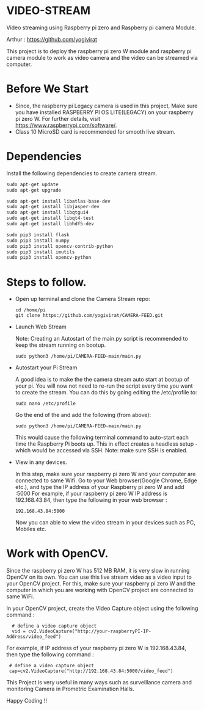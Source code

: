 # VIDEO-STREAM
Video streaming using Raspberry pi zero and Raspberry pi camera Module. 

Arthur  :  https://github.com/yogivirat

This project is to deploy the raspberry pi zero W module and raspberry pi camera module to work as video camera and the video can be streamed via computer.

# Before We Start

- Since, the raspberry pi Legacy camera is used in this project, Make sure you have installed RASPBERRY PI OS LITE(LEGACY) on your raspberry pi zero W. For further details, visit https://www.raspberrypi.com/software/.
- Class 10 MicroSD card is recommended for smooth live stream.

# Dependencies 

Install the following dependencies to create camera stream.

```python 
sudo apt-get update 
sudo apt-get upgrade

sudo apt-get install libatlas-base-dev
sudo apt-get install libjasper-dev
sudo apt-get install libqtgui4 
sudo apt-get install libqt4-test
sudo apt-get install libhdf5-dev

sudo pip3 install flask
sudo pip3 install numpy
sudo pip3 install opencv-contrib-python
sudo pip3 install imutils
sudo pip3 install opencv-python

```
# Steps to follow.

- Open up terminal and clone the Camera Stream repo:
  ```
  cd /home/pi
  git clone https://github.com/yogivirat/CAMERA-FEED.git
  ```
- Launch Web Stream
  
  Note: Creating an Autostart of the main.py script is recommended to keep the stream running on bootup.
  ```
  sudo python3 /home/pi/CAMERA-FEED-main/main.py
  ```

- Autostart your Pi Stream
  
  A good idea is to make the the camera stream auto start at bootup of your pi. You will now not need to re-run the script every time you want to create the stream.     You can do this by going editing the /etc/profile to:
  
  ```
  sudo nano /etc/profile
  ```
  Go the end of the and add the following (from above):
  
  ```
  sudo python3 /home/pi/CAMERA-FEED-main/main.py
  ```
  This would cause the following terminal command to auto-start each time the Raspberry Pi boots up. This in effect creates a headless setup - which would be accessed   via SSH. Note: make sure SSH is enabled.
  
- View in any devices.
  
  In this step, make sure your raspberry pi zero W and your computer are connected to same Wifi. Go to your Web browser(Google Chrome, Edge etc.), and type the IP
  address of your Raspberry pi zero W and add :5000 For example, if your raspberry pi zero W IP address is 192.168.43.84, then type the following in your web browser :
  
  ```
  192.168.43.84:5000
  ```
  Now you can able to view the video stream in your devices such as PC, Mobiles etc. 
  
 # Work with OpenCV.
 
  Since the raspberry pi zero W has 512 MB RAM, it is very slow in running OpenCV on its own. You can use this live stream video as a video input to your OpenCV project. For this, make sure your raspberry pi zero W and the computer in which you are working with OpenCV project are connected to same WiFi. 
  
  In your OpenCV project, create the Video Capture object using the following command :
  
  ```
    # define a video capture object
    vid = cv2.VideoCapture("http://your-raspberryPI-IP-Address/video_feed") 
  ```
    
  For example, if IP address of your raspberry pi zero W is 192.168.43.84, then type the following command :
  
  ```
   # define a video capture object
   cap=cv2.VideoCapture("http://192.168.43.84:5000/video_feed")
  ```
 
 
This Project is very useful in many ways such as surveillance camera and monitoring Camera in Prometric Examination Halls.

Happy Coding !!
